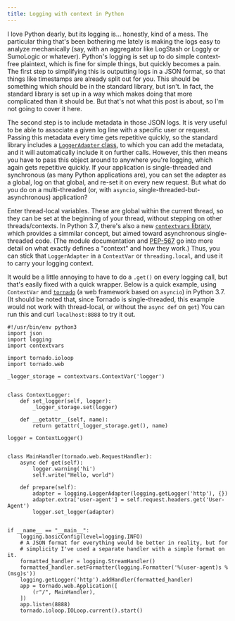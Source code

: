 ```yaml
---
title: Logging with context in Python
---
```


I love Python dearly, but its logging is… honestly, kind of a mess. The particular thing that's been bothering me lately is making the logs easy to analyze mechanically (say, with an aggregator like LogStash or Loggly or SumoLogic or whatever). Python's logging is set up to do simple context-free plaintext, which is fine for simple things, but quickly becomes a pain. The first step to simplifying this is outputting logs in a JSON format, so that things like timestamps are already split out for you. This should be something which should be in the standard library, but isn't. In fact, the standard library is set up in a way which makes doing that more complicated than it should be. But that's not what this post is about, so I'm not going to cover it here.

The second step is to include metadata in those JSON logs. It is very useful to be able to associate a given log line with a specific user or request. Passing this metadata every time gets repetitive quickly, so the standard library includes a [`LoggerAdapter` class](https://docs.python.org/3/library/logging.html#loggeradapter-objects), to which you can add the metadata, and it will automatically include it on further calls. However, this then means you have to pass this object around to anywhere you're logging, which again gets repetitive quickly. If your application is single-threaded and synchronous (as many Python applications are), you can set the adapter as a global, log on that global, and re-set it on every new request. But what do you do on a multi-threaded (or, with `asyncio`, single-threaded-but-asynchronous) application?

Enter thread-local variables. These are global within the current thread, so they can be set at the beginning of your thread, without stepping on other threads/contexts. In Python 3.7, there's also a new [`contextvars` library](https://docs.python.org/3/library/contextvars.html), which provides a simmilar concept, but aimed toward asynchronous single-threaded code. (The module documentation and [PEP-567](https://www.python.org/dev/peps/pep-0567) go into more detail on what exactly defines a "context" and how they work.) Thus, you can stick that `LoggerAdapter` in a `ContextVar` or `threading.local`, and use it to carry your logging context. 

It would be a little annoying to have to do a `.get()` on every logging call, but that's easily fixed with a quick wrapper. Below is a quick example, using `ContextVar` and [`tornado`](https://tornadoweb.org) (a web framework based on `asyncio`) in Python 3.7. (It should be noted that, since Tornado is single-threaded, this example would not work with thread-local, or without the `async def` on `get`) You can run this and curl `localhost:8888` to try it out.

```
#!/usr/bin/env python3
import json
import logging
import contextvars

import tornado.ioloop
import tornado.web

_logger_storage = contextvars.ContextVar('logger')


class ContextLogger:
    def set_logger(self, logger):
        _logger_storage.set(logger)

    def __getattr__(self, name):
        return getattr(_logger_storage.get(), name)

logger = ContextLogger()


class MainHandler(tornado.web.RequestHandler):
    async def get(self):
        logger.warning('hi')
        self.write("Hello, world")

    def prepare(self):
        adapter = logging.LoggerAdapter(logging.getLogger('http'), {})
        adapter.extra['user-agent'] = self.request.headers.get('User-Agent')
        logger.set_logger(adapter)


if __name__ == "__main__":
    logging.basicConfig(level=logging.INFO)
    # A JSON format for everything would be better in reality, but for
    # simplicity I've used a separate handler with a simple format on it.
    formatted_handler = logging.StreamHandler()
    formatted_handler.setFormatter(logging.Formatter('%(user-agent)s %(msg)s'))
    logging.getLogger('http').addHandler(formatted_handler)
    app = tornado.web.Application([
        (r"/", MainHandler),
    ])
    app.listen(8888)
    tornado.ioloop.IOLoop.current().start()
```

